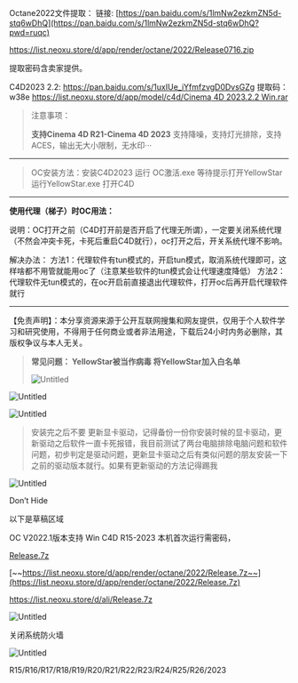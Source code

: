 Octane2022文件提取：
链接: [https://pan.baidu.com/s/1lmNw2ezkmZN5d-stq6wDhQ](https://pan.baidu.com/s/1lmNw2ezkmZN5d-stq6wDhQ?pwd=ruqc)

https://list.neoxu.store/d/app/render/octane/2022/Release0716.zip

提取密码含卖家提供。

C4D2023 2.2:
https://pan.baidu.com/s/1uxIUe_iYfmfzvgD0DvsGZg  提取码：w38e
[https://list.neoxu.store/d/app/model/c4d/Cinema 4D 2023.2.2 Win.rar](https://list.neoxu.store/d/app/model/c4d/Cinema%204D%202023.2.2%20Win.rar)

> 注意事项：
> 
> 
> **支持Cinema 4D R21-Cinema 4D 2023**
> 支持降噪，支持灯光排除，支持ACES，输出无大小限制，无水印···
> 

---

> OC安装方法：安装C4D2023
运行 OC激活.exe 等待提示打开YellowStar
运行YellowStar.exe
打开C4D
> 

---

**使用代理（梯子）时OC用法：**

说明：OC打开之前（C4D打开前是否开启了代理无所谓），一定要关闭系统代理（不然会冲突卡死，卡死后重启C4D就行），oc打开之后，开关系统代理不影响。

解决办法：
方法1：代理软件有tun模式的，开启tun模式，取消系统代理即可，这样啥都不用管就能用oc了（注意某些软件的tun模式会让代理速度降低）
方法2：代理软件无tun模式的，在oc开启前直接退出代理软件，打开oc后再开启代理软件就行

---

【免责声明】：本分享资源来源于公开互联网搜集和网友提供，仅用于个人软件学习和研究使用，不得用于任何商业或者非法用途，下载后24小时内务必删除，其版权争议与本人无关。

> **常见问题：
YellowStar被当作病毒
将YellowStar加入白名单**
> 
> 
> ![Untitled](https://prod-files-secure.s3.us-west-2.amazonaws.com/f57bd6ab-6dd0-490f-a509-d4d268e1d547/e108e066-2851-4057-8a96-acc6df8ba971/Untitled.png)
> 

![Untitled](https://prod-files-secure.s3.us-west-2.amazonaws.com/f57bd6ab-6dd0-490f-a509-d4d268e1d547/9224fc9a-74aa-4d22-9023-207c93dc3eab/Untitled.png)

![Untitled](https://prod-files-secure.s3.us-west-2.amazonaws.com/f57bd6ab-6dd0-490f-a509-d4d268e1d547/2dc56a31-27d4-40b7-b2bf-fc1f9c66e60a/Untitled.png)

> 安装完之后不要 更新显卡驱动，记得备份一份你安装时候的显卡驱动，更新驱动之后软件一直卡死报错，我目前测试了两台电脑排除电脑问题和软件问题，初步判定是驱动问题，更新显卡驱动之后有类似问题的朋友安装一下之前的驱动版本就行。如果有更新驱动的方法记得踢我
> 

![Untitled](https://prod-files-secure.s3.us-west-2.amazonaws.com/f57bd6ab-6dd0-490f-a509-d4d268e1d547/fa54bd1c-1b18-45db-a450-ed5e16baeb60/Untitled.png)

Don’t Hide 

以下是草稿区域

OC V2022.1版本支持
Win C4D R15-2023
本机首次运行需密码，

[Release.7z](https://prod-files-secure.s3.us-west-2.amazonaws.com/f57bd6ab-6dd0-490f-a509-d4d268e1d547/b2e76b04-d13c-4e5a-b9d5-fd21f86e4ee1/Release.7z)

[~~https://list.neoxu.store/d/app/render/octane/2022/Release.7z~~](https://list.neoxu.store/d/app/render/octane/2022/Release.7z)

https://list.neoxu.store/d/ali/Release.7z

![Untitled](https://prod-files-secure.s3.us-west-2.amazonaws.com/f57bd6ab-6dd0-490f-a509-d4d268e1d547/85bfa5fa-eb42-43a7-ab4e-584ec4a17840/Untitled.png)

关闭系统防火墙

![Untitled](https://prod-files-secure.s3.us-west-2.amazonaws.com/f57bd6ab-6dd0-490f-a509-d4d268e1d547/f6156b64-b849-4216-bfca-3592ee566261/Untitled.png)

R15/R16/R17/R18/R19/R20/R21/R22/R23/R24/R25/R26/2023